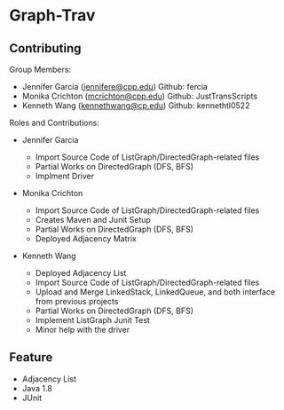 # Graph-Trav
## Contributing
Group Members: 
- Jennifer Garcia (jennifere@cpp.edu) Github: fercia 
- Monika Crichton (mcrichton@cpp.edu) Github: JustTransScripts 
- Kenneth Wang (kennethwang@cp.edu) Github: kennethtl0522 

Roles and Contributions:

- Jennifer Garcia
  - Import Source Code of ListGraph/DirectedGraph-related files
  - Partial Works on DirectedGraph (DFS, BFS)
  - Implment Driver

- Monika Crichton
  - Import Source Code of ListGraph/DirectedGraph-related files
  - Creates Maven and Junit Setup
  - Partial Works on DirectedGraph (DFS, BFS)
  - Deployed Adjacency Matrix

- Kenneth Wang
  - Deployed Adjacency List
  - Import Source Code of ListGraph/DirectedGraph-related files
  - Upload and Merge LinkedStack, LinkedQueue, and both interface from previous projects
  - Partial Works on DirectedGraph (DFS, BFS)
  - Implement ListGraph Junit Test
  - Minor help with the driver

## Feature
- Adjacency List
- Java 1.8
- JUnit
